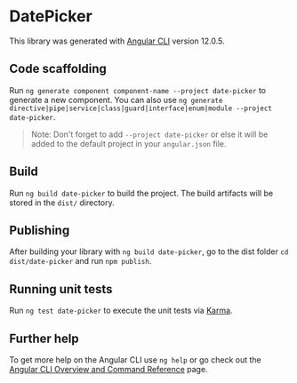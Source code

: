 # DatePicker

This library was generated with [Angular CLI](https://github.com/angular/angular-cli) version 12.0.5.

## Code scaffolding

Run `ng generate component component-name --project date-picker` to generate a new component. You can also use `ng generate directive|pipe|service|class|guard|interface|enum|module --project date-picker`.
> Note: Don't forget to add `--project date-picker` or else it will be added to the default project in your `angular.json` file. 

## Build

Run `ng build date-picker` to build the project. The build artifacts will be stored in the `dist/` directory.

## Publishing

After building your library with `ng build date-picker`, go to the dist folder `cd dist/date-picker` and run `npm publish`.

## Running unit tests

Run `ng test date-picker` to execute the unit tests via [Karma](https://karma-runner.github.io).

## Further help

To get more help on the Angular CLI use `ng help` or go check out the [Angular CLI Overview and Command Reference](https://angular.io/cli) page.
